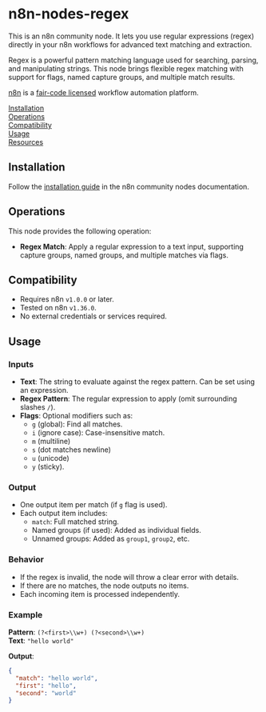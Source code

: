 # n8n-nodes-regex

This is an n8n community node. It lets you use regular expressions (regex) directly in your n8n workflows for advanced text matching and extraction.

Regex is a powerful pattern matching language used for searching, parsing, and manipulating strings. This node brings flexible regex matching with support for flags, named capture groups, and multiple match results.

[n8n](https://n8n.io/) is a [fair-code licensed](https://docs.n8n.io/reference/license/) workflow automation platform.

[Installation](#installation)  
[Operations](#operations)  
[Compatibility](#compatibility)  
[Usage](#usage)  
[Resources](#resources)  

## Installation

Follow the [installation guide](https://docs.n8n.io/integrations/community-nodes/installation/) in the n8n community nodes documentation.

## Operations

This node provides the following operation:

- **Regex Match**: Apply a regular expression to a text input, supporting capture groups, named groups, and multiple matches via flags.

## Compatibility

- Requires n8n `v1.0.0` or later.
- Tested on n8n `v1.36.0`.
- No external credentials or services required.

## Usage

### Inputs

- **Text**: The string to evaluate against the regex pattern. Can be set using an expression.
- **Regex Pattern**: The regular expression to apply (omit surrounding slashes `/`).
- **Flags**: Optional modifiers such as:
  - `g` (global): Find all matches.
  - `i` (ignore case): Case-insensitive match.
  - `m` (multiline)
  - `s` (dot matches newline)
  - `u` (unicode)
  - `y` (sticky).

### Output

- One output item per match (if `g` flag is used).
- Each output item includes:
  - `match`: Full matched string.
  - Named groups (if used): Added as individual fields.
  - Unnamed groups: Added as `group1`, `group2`, etc.

### Behavior

- If the regex is invalid, the node will throw a clear error with details.
- If there are no matches, the node outputs no items.
- Each incoming item is processed independently.

### Example

**Pattern**: `(?<first>\\w+) (?<second>\\w+)`  
**Text**: `"hello world"`

**Output**:
```json
{
  "match": "hello world",
  "first": "hello",
  "second": "world"
}
